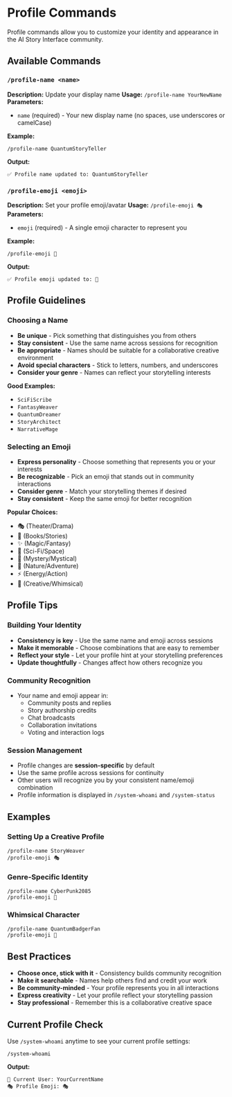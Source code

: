 # Profile Commands

Profile commands allow you to customize your identity and appearance in the AI Story Interface community.

## Available Commands

### `/profile-name <name>`
**Description:** Update your display name
**Usage:** `/profile-name YourNewName`
**Parameters:**
- `name` (required) - Your new display name (no spaces, use underscores or camelCase)

**Example:**
```
/profile-name QuantumStoryTeller
```
**Output:**
```
✅ Profile name updated to: QuantumStoryTeller
```

### `/profile-emoji <emoji>`
**Description:** Set your profile emoji/avatar
**Usage:** `/profile-emoji 🎭`
**Parameters:**
- `emoji` (required) - A single emoji character to represent you

**Example:**
```
/profile-emoji 🐺
```
**Output:**
```
✅ Profile emoji updated to: 🐺
```

## Profile Guidelines

### Choosing a Name
- **Be unique** - Pick something that distinguishes you from others
- **Stay consistent** - Use the same name across sessions for recognition
- **Be appropriate** - Names should be suitable for a collaborative creative environment
- **Avoid special characters** - Stick to letters, numbers, and underscores
- **Consider your genre** - Names can reflect your storytelling interests

**Good Examples:**
- `SciFiScribe`
- `FantasyWeaver`
- `QuantumDreamer`
- `StoryArchitect`
- `NarrativeMage`

### Selecting an Emoji
- **Express personality** - Choose something that represents you or your interests
- **Be recognizable** - Pick an emoji that stands out in community interactions
- **Consider genre** - Match your storytelling themes if desired
- **Stay consistent** - Keep the same emoji for better recognition

**Popular Choices:**
- 🎭 (Theater/Drama)
- 📖 (Books/Stories) 
- ✨ (Magic/Fantasy)
- 🚀 (Sci-Fi/Space)
- 🔮 (Mystery/Mystical)
- 🐺 (Nature/Adventure)
- ⚡ (Energy/Action)
- 🎪 (Creative/Whimsical)

## Profile Tips

### Building Your Identity
- **Consistency is key** - Use the same name and emoji across sessions
- **Make it memorable** - Choose combinations that are easy to remember
- **Reflect your style** - Let your profile hint at your storytelling preferences
- **Update thoughtfully** - Changes affect how others recognize you

### Community Recognition
- Your name and emoji appear in:
  - Community posts and replies
  - Story authorship credits
  - Chat broadcasts
  - Collaboration invitations
  - Voting and interaction logs

### Session Management
- Profile changes are **session-specific** by default
- Use the same profile across sessions for continuity
- Other users will recognize you by your consistent name/emoji combination
- Profile information is displayed in `/system-whoami` and `/system-status`

## Examples

### Setting Up a Creative Profile
```
/profile-name StoryWeaver
/profile-emoji 🎭
```

### Genre-Specific Identity
```
/profile-name CyberPunk2085
/profile-emoji 🤖
```

### Whimsical Character
```
/profile-name QuantumBadgerFan
/profile-emoji 🦡
```

## Best Practices
- **Choose once, stick with it** - Consistency builds community recognition
- **Make it searchable** - Names help others find and credit your work
- **Be community-minded** - Your profile represents you in all interactions
- **Express creativity** - Let your profile reflect your storytelling passion
- **Stay professional** - Remember this is a collaborative creative space

## Current Profile Check
Use `/system-whoami` anytime to see your current profile settings:

```
/system-whoami
```
**Output:**
```
👤 Current User: YourCurrentName
🎭 Profile Emoji: 🎭
```